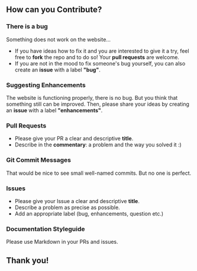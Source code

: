 ## How can you Contribute?

### There is a bug
Something does not work on the website... 
- If you have ideas how to fix it and you are interested to give it a try, feel free to **fork** the repo and to do so! Your **pull requests** are welcome.
- If you are not in the mood to fix someone's bug yourself, you can also create an **issue** with a label **"bug"**. 

### Suggesting Enhancements
The website is functioning properly, there is no bug. But you think that something still can be improved. Then, please share your ideas by creating an **issue** with a label **"enhancements"**.

### Pull Requests
- Please give your PR a clear and descriptive **title**.
- Describe in the **commentary**: a problem and the way you solved it :)

### Git Commit Messages
That would be nice to see small well-named commits. But no one is perfect.

### Issues
- Please give your Issue a clear and descriptive **title**.
- Describe a problem as precise as possible.
- Add an appropriate label (bug, enhancements, question etc.)

### Documentation Styleguide
Please use Markdown in your PRs and issues.

## Thank you!
